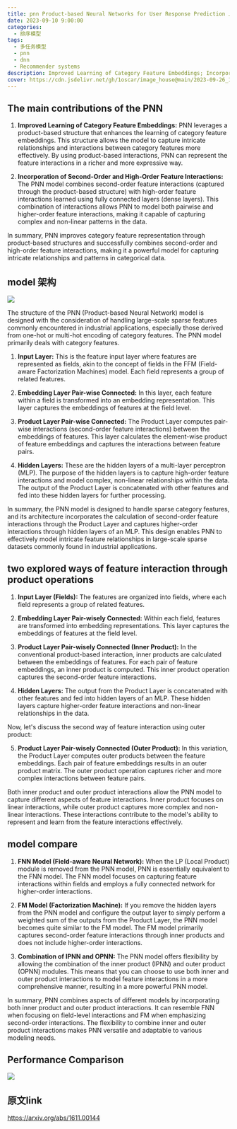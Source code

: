 ```yaml
---
title: pnn Product-based Neural Networks for User Response Prediction 上海交大&伦敦大学 
date: 2023-09-10 9:00:00
categories:
  - 排序模型
tags:
  - 多任务模型 
  - pnn 
  - dnn
  - Recommender systems
description: Improved Learning of Category Feature Embeddings; Incorporation of Second-Order and High-Order Feature Interactions 
cover: https://cdn.jsdelivr.net/gh/1oscar/image_house@main/2023-09-26_194956.png
---
```




## The main contributions of the PNN 

1. **Improved Learning of Category Feature Embeddings:** PNN leverages a product-based structure that enhances the learning of category feature embeddings. This structure allows the model to capture intricate relationships and interactions between category features more effectively. By using product-based interactions, PNN can represent the feature interactions in a richer and more expressive way.

2. **Incorporation of Second-Order and High-Order Feature Interactions:** The PNN model combines second-order feature interactions (captured through the product-based structure) with high-order feature interactions learned using fully connected layers (dense layers). This combination of interactions allows PNN to model both pairwise and higher-order feature interactions, making it capable of capturing complex and non-linear patterns in the data.

In summary, PNN improves category feature representation through product-based structures and successfully combines second-order and high-order feature interactions, making it a powerful model for capturing intricate relationships and patterns in categorical data.





## model 架构

![](https://cdn.jsdelivr.net/gh/1oscar/image_house@main/2023-09-26_194956.png)


The structure of the PNN (Product-based Neural Network) model is designed with the consideration of handling large-scale sparse features commonly encountered in industrial applications, especially those derived from one-hot or multi-hot encoding of category features. The PNN model primarily deals with category features.

1. **Input Layer:** This is the feature input layer where features are represented as fields, akin to the concept of fields in the FFM (Field-aware Factorization Machines) model. Each field represents a group of related features.

2. **Embedding Layer Pair-wise Connected:** In this layer, each feature within a field is transformed into an embedding representation. This layer captures the embeddings of features at the field level.

3. **Product Layer Pair-wise Connected:** The Product Layer computes pair-wise interactions (second-order feature interactions) between the embeddings of features. This layer calculates the element-wise product of feature embeddings and captures the interactions between feature pairs.

4. **Hidden Layers:** These are the hidden layers of a multi-layer perceptron (MLP). The purpose of the hidden layers is to capture high-order feature interactions and model complex, non-linear relationships within the data. The output of the Product Layer is concatenated with other features and fed into these hidden layers for further processing.

In summary, the PNN model is designed to handle sparse category features, and its architecture incorporates the calculation of second-order feature interactions through the Product Layer and captures higher-order interactions through hidden layers of an MLP. This design enables PNN to effectively model intricate feature relationships in large-scale sparse datasets commonly found in industrial applications.


## two explored ways of feature interaction through product operations


1. **Input Layer (Fields):** The features are organized into fields, where each field represents a group of related features.

2. **Embedding Layer Pair-wisely Connected:** Within each field, features are transformed into embedding representations. This layer captures the embeddings of features at the field level.

3. **Product Layer Pair-wisely Connected (Inner Product):** In the conventional product-based interaction, inner products are calculated between the embeddings of features. For each pair of feature embeddings, an inner product is computed. This inner product operation captures the second-order feature interactions.

4. **Hidden Layers:** The output from the Product Layer is concatenated with other features and fed into hidden layers of an MLP. These hidden layers capture higher-order feature interactions and non-linear relationships in the data.

Now, let's discuss the second way of feature interaction using outer product:

5. **Product Layer Pair-wisely Connected (Outer Product):** In this variation, the Product Layer computes outer products between the feature embeddings. Each pair of feature embeddings results in an outer product matrix. The outer product operation captures richer and more complex interactions between feature pairs.

Both inner product and outer product interactions allow the PNN model to capture different aspects of feature interactions. Inner product focuses on linear interactions, while outer product captures more complex and non-linear interactions. These interactions contribute to the model's ability to represent and learn from the feature interactions effectively.


## model compare 

1. **FNN Model (Field-aware Neural Network):** When the LP (Local Product) module is removed from the PNN model, PNN is essentially equivalent to the FNN model. The FNN model focuses on capturing feature interactions within fields and employs a fully connected network for higher-order interactions.

2. **FM Model (Factorization Machine):** If you remove the hidden layers from the PNN model and configure the output layer to simply perform a weighted sum of the outputs from the Product Layer, the PNN model becomes quite similar to the FM model. The FM model primarily captures second-order feature interactions through inner products and does not include higher-order interactions.

3. **Combination of IPNN and OPNN:** The PNN model offers flexibility by allowing the combination of the inner product (IPNN) and outer product (OPNN) modules. This means that you can choose to use both inner and outer product interactions to model feature interactions in a more comprehensive manner, resulting in a more powerful PNN model.

In summary, PNN combines aspects of different models by incorporating both inner product and outer product interactions. It can resemble FNN when focusing on field-level interactions and FM when emphasizing second-order interactions. The flexibility to combine inner and outer product interactions makes PNN versatile and adaptable to various modeling needs.


## Performance Comparison
 

![](https://cdn.jsdelivr.net/gh/1oscar/image_house@main/2023-09-26_195701.png)




## 原文link

https://arxiv.org/abs/1611.00144




